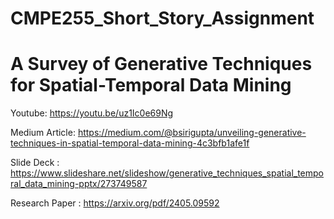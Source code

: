 # CMPE255_Short_Story_Assignment

# A Survey of Generative Techniques for Spatial-Temporal Data Mining

Youtube: https://youtu.be/uz1Ic0e69Ng

Medium Article: https://medium.com/@bsirigupta/unveiling-generative-techniques-in-spatial-temporal-data-mining-4c3bfb1afe1f

Slide Deck : https://www.slideshare.net/slideshow/generative_techniques_spatial_temporal_data_mining-pptx/273749587

Research Paper : https://arxiv.org/pdf/2405.09592
